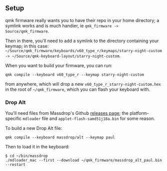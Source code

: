 ## Setup

qmk firmware really wants you to have their repo in your home directory; a symlink works and is much handier, ie `qmk_firmware -> Source/qmk_firmware`.

Then in there, you'll need to add a symlink to the directory containing your keymap; in this case: `~/Source/qmk_firmware/keyboards/v60_type_r/keymaps/starry-night-custom -> ~/Source/qmk-keyboard-layout/starry-night-custom`.

When you want to build your firmware, you can run:
```
qmk compile --keyboard v60_type_r --keymap starry-night-custom
```
from anywhere, which will drop a new `v60_type_r_starry-night-custom.hex` in the root of `~/qmk_firmware`, which you can flash your keyboard with.


### Drop Alt

You'll need files from Massdrop's Github [releases page](https://github.com/Massdrop/mdloader/releases); the platform-specific `mdloader` file and `applet-flash-samd51j18a.bin` for some reason.


To build a new Drop Alt file:
```
qmk compile --keyboard massdrop/alt --keymap paul
```
Then to load it in the keyboard:
```
$ cd ~/bin/massdrop
./mdloader_mac --first --download ~/qmk_firmware/massdrop_alt_paul.bin  --restart
```
